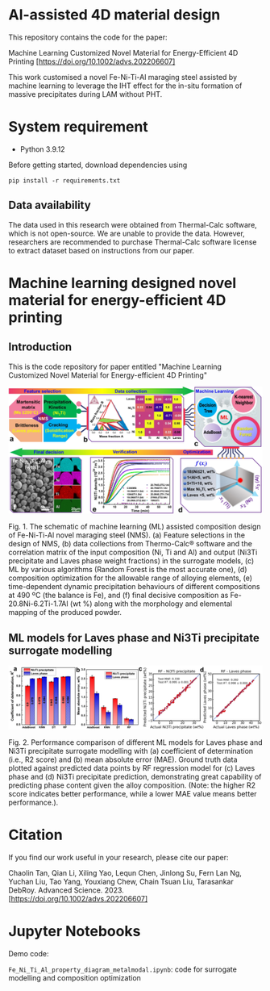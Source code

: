 # AI-assisted 4D material design
This repository contains the code for the paper:

Machine Learning Customized Novel Material for Energy-Efficient 4D Printing [https://doi.org/10.1002/advs.202206607]


This work customised a novel Fe-Ni-Ti-Al maraging steel assisted by machine learning to leverage the IHT effect for the in-situ formation of massive precipitates during LAM without PHT. 

# System requirement

- Python 3.9.12


Before getting started, download dependencies using
```
pip install -r requirements.txt
```
## Data availability
The data used in this research were obtained from Thermal-Calc software, which is not open-source. We are unable to provide the data. However, researchers are recommended to purchase Thermal-Calc software license to extract dataset based on instructions from our paper.


# Machine learning designed novel material for energy-efficient 4D printing
## Introduction
This is the code repository for paper entitled "Machine Learning Customized Novel Material for Energy-efficient 4D Printing"

![](.//doc//Picture6.jpg)

Fig. 1. The schematic of machine learning (ML) assisted composition design of Fe-Ni-Ti-Al novel maraging steel (NMS). (a) Feature selections in the design of NMS, (b) data collections from Thermo-Calc® software and the correlation matrix of the input composition (Ni, Ti and Al) and output (Ni3Ti precipitate and Laves phase weight fractions) in the surrogate models, (c) ML by various algorithms (Random Forest is the most accurate one), (d) composition optimization for the allowable range of alloying elements, (e) time-dependent dynamic precipitation behaviours of different compositions at 490 ºC (the balance is Fe), and (f) final decisive composition as Fe-20.8Ni-6.2Ti-1.7Al (wt %) along with the morphology and elemental mapping of the produced powder.



## ML models for Laves phase and Ni3Ti precipitate surrogate modelling
![](.//doc//ML.jpg)

Fig. 2. Performance comparison of different ML models for Laves phase and Ni3Ti precipitate surrogate modelling with (a) coefficient of determination (i.e., R2 score) and (b) mean absolute error (MAE). Ground truth data plotted against predicted data points by RF regression model for (c) Laves phase and (d) Ni3Ti precipitate prediction, demonstrating great capability of predicting phase content given the alloy composition. (Note: the higher R2 score indicates better performance, while a lower MAE value means better performance.). 


# Citation
If you find our work useful in your research, please cite our paper:


  Chaolin Tan, Qian Li, Xiling Yao, Lequn Chen, Jinlong Su, Fern Lan Ng, Yuchan Liu, Tao Yang, Youxiang Chew, Chain Tsuan Liu, Tarasankar DebRoy. Advanced Science. 2023. [https://doi.org/10.1002/advs.202206607]





# Jupyter Notebooks
Demo code:

`Fe_Ni_Ti_Al_property_diagram_metalmodal.ipynb`: code for surrogate modelling and composition optimization